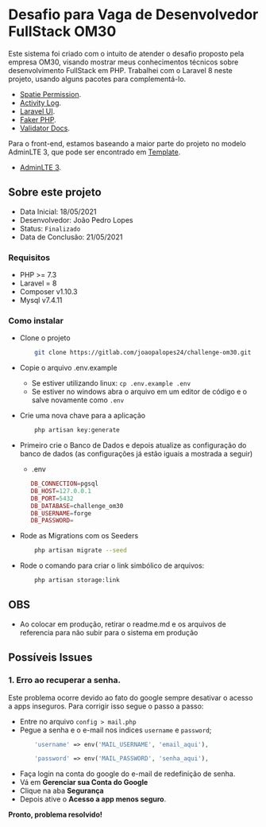 # Desafio para Vaga de Desenvolvedor FullStack OM30

Este sistema foi criado com o intuito de atender o desafio proposto pela empresa OM30, visando mostrar meus conhecimentos técnicos sobre desenvolvimento FullStack em PHP. Trabalhei com o Laravel 8 neste projeto, usando alguns pacotes para complementá-lo.

- [Spatie Permission](https://github.com/spatie/laravel-permission).
- [Activity Log](https://github.com/spatie/laravel-activitylog).
- [Laravel UI](https://github.com/laravel/ui).
- [Faker PHP](https://github.com/FakerPHP/Faker).
- [Validator Docs](https://github.com/geekcom/validator-docs).

Para o front-end, estamos baseando a maior parte do projeto no modelo AdminLTE 3, que pode ser encontrado em [Template](https://adminlte.io/themes/v3/index.html).

- [AdminLTE 3](https://github.com/ColorlibHQ/AdminLTE).

## Sobre este projeto

- Data Inicial: 18/05/2021
- Desenvolvedor: João Pedro Lopes
- Status: `Finalizado`
- Data de Conclusão: 21/05/2021

### Requisitos
- PHP >= 7.3
- Laravel = 8
- Composer v1.10.3
- Mysql v7.4.11

### Como instalar
- Clone o projeto
    ```bash
        git clone https://gitlab.com/joaopalopes24/challenge-om30.git
    ```
- Copie o arquivo .env.example
    - Se estiver utilizando linux: `cp .env.example .env` 
    - Se estiver no windows abra o arquivo em um editor de código e o salve novamente como `.env`
    
- Crie uma nova chave para a aplicação
    ```bash
        php artisan key:generate
    ```
- Primeiro crie o Banco de Dados e depois atualize as configuração do banco de dados (as configurações já estão iguais a mostrada a seguir)
    - .env
     ```php
        DB_CONNECTION=pgsql
        DB_HOST=127.0.0.1
        DB_PORT=5432
        DB_DATABASE=challenge_om30
        DB_USERNAME=forge
        DB_PASSWORD=
    ``` 

- Rode as Migrations com os Seeders
    ```bash
        php artisan migrate --seed
    ```

- Rode o comando para criar o link simbólico de arquivos:
    ```bash
        php artisan storage:link
    ```

## OBS
- Ao colocar em produção, retirar o readme.md e os arquivos de referencia para não subir para o sistema em produção

## Possíveis Issues

### 1. Erro ao recuperar a senha.

Este problema ocorre devido ao fato do google sempre desativar o acesso a apps inseguros. Para corrigir isso segue o passo a passo: 

- Entre no arquivo `config > mail.php`
- Pegue a senha e o e-mail nos indices `username` e `password`;
    ```php
        'username' => env('MAIL_USERNAME', 'email_aqui'),

        'password' => env('MAIL_PASSWORD', 'senha_aqui'),

    ```
- Faça login na conta do google do e-mail de redefinição de senha.
- Vá em **Gerenciar sua Conta do Google**
- Clique na aba **Segurança**
- Depois ative o **Acesso a app menos seguro**.

**Pronto, problema resolvido!**